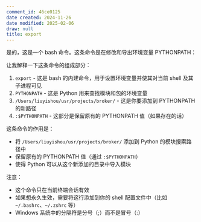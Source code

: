 ```yaml
---
comment_id: 46ce0125
date created: 2024-11-26
date modified: 2025-02-06
draw: null
title: export
---
```

是的，这是一个 bash 命令。这条命令是在修改和导出环境变量 PYTHONPATH：

让我解释一下这条命令的组成部分：

1. `export` - 这是 bash 的内建命令，用于设置环境变量并使其对当前 shell 及其子进程可见
2. `PYTHONPATH` - 这是 Python 用来查找模块和包的环境变量
3. `/Users/liuyishou/usr/projects/broker/` - 这是你要添加到 PYTHONPATH 的新路径
4. `:$PYTHONPATH` - 这部分是保留原有的 PYTHONPATH 值（如果存在的话）

这条命令的作用是：

- 将 `/Users/liuyishou/usr/projects/broker/` 添加到 Python 的模块搜索路径中
- 保留原有的 PYTHONPATH 值（通过 `:$PYTHONPATH`）
- 使得 Python 可以从这个新添加的目录中导入模块

注意：

- 这个命令只在当前终端会话有效
- 如果想永久生效，需要将这行添加到你的 shell 配置文件中（比如 `~/.bashrc`、`~/.zshrc` 等）
- Windows 系统中的分隔符是分号（;）而不是冒号（:）
